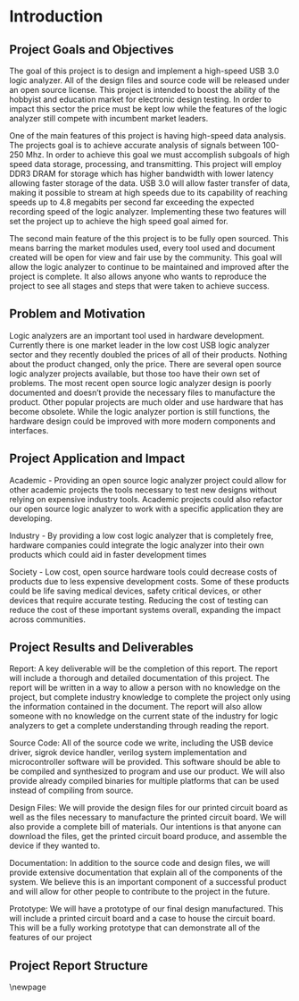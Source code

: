 # Introduction #

## Project Goals and Objectives ##

<!-- [Describe what are the goals and objectives of the project.  In addition, it covers the context in which the project was placed.] -->

The goal of this project is to design and implement a high-speed USB 3.0 logic analyzer. All of the design files and source code will be released under an open source license. This project is intended to boost the ability of the hobbyist and education market for electronic design testing. In order to impact this sector the price must be kept low while the features of the logic analyzer still compete with incumbent market leaders.

One of the main features of this project is having high-speed data analysis. The projects goal is to achieve accurate analysis of signals between 100- 250 Mhz. In order to achieve this goal we must accomplish subgoals of high speed data storage, processing, and transmitting. This project will employ DDR3 DRAM for storage which has higher bandwidth with lower latency allowing faster storage of the data. USB 3.0 will allow faster transfer of data, making it possible to stream at high speeds due to its capability of reaching speeds up to 4.8 megabits per second far exceeding the expected recording speed of the logic analyzer. Implementing these two features will set the project up to achieve the high speed goal aimed for.

The second main feature of the this project is to be fully open sourced. This means barring the market modules used, every tool used and document created will be open for view and fair use by the community. This goal will allow the logic analyzer to continue to be maintained and improved after the project is complete. It also allows anyone who wants to reproduce the project to see all stages and steps that were taken to achieve success.

## Problem and Motivation ##

<!-- [Describe the problem, motivation, and needs of your project. You need to address why this project is important and what is the problem you have addressed.] -->

Logic analyzers are an important tool used in hardware development. Currently there is one market leader in the low cost USB logic analyzer sector and they recently doubled the prices of all of their products. Nothing about the product changed, only the price. There are several open source logic analyzer projects available, but those too have their own set of problems. The most recent open source logic analyzer design is poorly documented and doesn’t provide the necessary files to manufacture the product. Other popular projects are much older and use hardware that has become obsolete. While the logic analyzer portion is still functions, the hardware design could be improved with more modern components and interfaces.

## Project Application and Impact ##

<!-- [Describe the application of your project results, and its impacts to academic, industry, and society.] -->

Academic - Providing an open source logic analyzer project could allow for other academic projects the tools necessary to test new designs without relying on expensive industry tools. Academic projects could also refactor our open source logic analyzer to work with a specific application they are developing.

Industry - By providing a low cost logic analyzer that is completely free, hardware companies could integrate the logic analyzer into their own products which could aid in faster development times

Society - Low cost, open source hardware tools could decrease costs of products due to less expensive development costs. Some of these products could be life saving medical devices, safety critical devices, or other devices that require accurate testing. Reducing the cost of testing can reduce the cost of these important systems overall, expanding the impact across communities.

## Project Results and Deliverables ##

<!-- [Describe your actual project results (such as a system, and a component) and project deliverables (such as report, prototype, code, etc.).] -->

Report: A key deliverable will be the completion of this report. The report will include a thorough and detailed documentation of this project. The report will be written in a way to allow a person with no knowledge on the project, but complete industry knowledge to complete the project only using the information contained in the document. The report will also allow someone with no knowledge on the current state of the industry for logic analyzers to get a complete understanding through reading the report.

Source Code: All of the source code we write, including the USB device driver, sigrok device handler, verilog system implementation and  microcontroller software will be provided. This software should be able to be compiled and synthesized to program and use our product. We will also provide already compiled binaries for multiple platforms that can be used instead of compiling from source.

Design Files: We will provide the design files for our printed circuit board as well as the files necessary to manufacture the printed circuit board. We will also provide a complete bill of materials. Our intentions is that anyone can download the files, get the printed circuit board produce, and assemble the device if they wanted to.

Documentation: In addition to the source code and design files, we will provide extensive documentation that explain all of the components of the system. We believe this is an important component of a successful product and will allow for other people to contribute to the project in the future.

Prototype: We will have a prototype of our final design manufactured. This will include a printed circuit board and a case to house the circuit board. This will be a fully working prototype that can demonstrate all of the features of our project

## Project Report Structure ##

<!-- [Introduce the following sections of the document] -->

\newpage